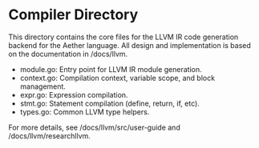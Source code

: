 # Compiler Directory

This directory contains the core files for the LLVM IR code generation backend for the Aether language. All design and implementation is based on the documentation in /docs/llvm.

- module.go: Entry point for LLVM IR module generation.
- context.go: Compilation context, variable scope, and block management.
- expr.go: Expression compilation.
- stmt.go: Statement compilation (define, return, if, etc).
- types.go: Common LLVM type helpers.

For more details, see /docs/llvm/src/user-guide and /docs/llvm/researchllvm. 